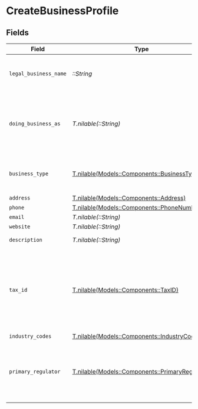 # CreateBusinessProfile


## Fields

| Field                                                                                                          | Type                                                                                                           | Required                                                                                                       | Description                                                                                                    | Example                                                                                                        |
| -------------------------------------------------------------------------------------------------------------- | -------------------------------------------------------------------------------------------------------------- | -------------------------------------------------------------------------------------------------------------- | -------------------------------------------------------------------------------------------------------------- | -------------------------------------------------------------------------------------------------------------- |
| `legal_business_name`                                                                                          | *::String*                                                                                                     | :heavy_check_mark:                                                                                             | The legal name under which the entity is registered.                                                           | Classbooker, LLC                                                                                               |
| `doing_business_as`                                                                                            | *T.nilable(::String)*                                                                                          | :heavy_minus_sign:                                                                                             | A registered trade name under which the business operates, if different from its legal name.                   |                                                                                                                |
| `business_type`                                                                                                | [T.nilable(Models::Components::BusinessType)](../../models/shared/businesstype.md)                             | :heavy_minus_sign:                                                                                             | The type of entity represented by this business.                                                               | llc                                                                                                            |
| `address`                                                                                                      | [T.nilable(Models::Components::Address)](../../models/shared/address.md)                                       | :heavy_minus_sign:                                                                                             | N/A                                                                                                            |                                                                                                                |
| `phone`                                                                                                        | [T.nilable(Models::Components::PhoneNumber)](../../models/shared/phonenumber.md)                               | :heavy_minus_sign:                                                                                             | N/A                                                                                                            |                                                                                                                |
| `email`                                                                                                        | *T.nilable(::String)*                                                                                          | :heavy_minus_sign:                                                                                             | N/A                                                                                                            | jordan.lee@classbooker.dev                                                                                     |
| `website`                                                                                                      | *T.nilable(::String)*                                                                                          | :heavy_minus_sign:                                                                                             | N/A                                                                                                            |                                                                                                                |
| `description`                                                                                                  | *T.nilable(::String)*                                                                                          | :heavy_minus_sign:                                                                                             | N/A                                                                                                            | Local fitness gym paying out instructors                                                                       |
| `tax_id`                                                                                                       | [T.nilable(Models::Components::TaxID)](../../models/shared/taxid.md)                                           | :heavy_minus_sign:                                                                                             | An EIN (employer identification number) for the business. For sole proprietors, an SSN can be used as the EIN. |                                                                                                                |
| `industry_codes`                                                                                               | [T.nilable(Models::Components::IndustryCodes)](../../models/shared/industrycodes.md)                           | :heavy_minus_sign:                                                                                             | N/A                                                                                                            |                                                                                                                |
| `primary_regulator`                                                                                            | [T.nilable(Models::Components::PrimaryRegulator)](../../models/shared/primaryregulator.md)                     | :heavy_minus_sign:                                                                                             | If the business is a financial institution, this field describes its primary regulator.                        |                                                                                                                |